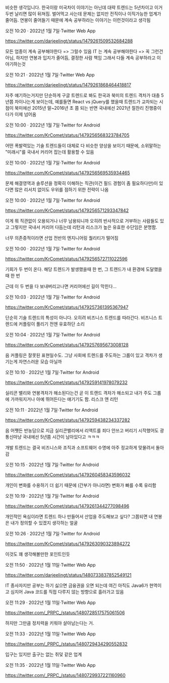 비슷한 생각입니다. 한국이랑 미국차이 이야기는 아닌데
대략 트렌드는 5년차이고 이거 두번 날리면 많이 뒤쳐짐. 벌어먹고 사는데 문제는 없지만 전직이나 이직가능한 업계가 줄어듬. 연봉이 줄어들기 때문에
계속 공부하라는 이야기는 이런것이라고 생각됨

오전 10:20 · 2022년 1월 7일·Twitter Web App

https://twitter.com/darjeelingt/status/1479261509532684288

모든 업종이 계속 공부해야한다 => 그럴수 있음
IT 는 계속 공부해야한다 => 꼭 그런건 아님, 하지만 연봉과 입지가 줄어듬, 결정한 사람 책임
그래서 다들 계속 공부하라고 이야기하는것

오전 10:21 · 2022년 1월 7일·Twitter Web App

https://twitter.com/darjeelingt/status/1479261868464418817

자주 얘기하는거지만 단순하게 구글 트렌드로 봐도 한국과 북미의 트렌드 격차가 대충 5년쯤 차이나는게 보이는데, 예를들면 React vs jQuery를 했을때 트렌드가 교차되는 시점이 북미에선 2015년 말~2016년 초 쯤 되는 반면 국내에선 2021년 절찬리 진행중이다가 이제 넘어옴

오전 10:00 · 2022년 1월 7일·Twitter for Android

https://twitter.com/KrComet/status/1479256568323784705

어떤 폭발력있는 기술 트렌드들이 대체로 다 비슷한 양상을 보이기 때문에, 소위말하는 "미래시"를 국내서 커리어 잡는데 활용할 수 있음

오전 10:00 · 2022년 1월 7일·Twitter for Android

https://twitter.com/KrComet/status/1479256569535934465

문제 해결영역과 솔루션을 정확히 이해하는 직관(이건 필드 경험이 좀 필요하다만)이 있다면 많은 리서치 없이도 우위를 점하기 위한 전략이 나옴

오전 10:00 · 2022년 1월 7일·Twitter for Android

https://twitter.com/KrComet/status/1479256571293347842

이게 뭐 직관없이 오용되거나 너무 남용되니까 오히려 반사적으로 거부하는 사람들도 있고 그렇지만 국내서 커리어 다듬는데 리턴과 리스크가 높은 유효한 수단임은 분명함.

너무 의존증적이라면 산업 전반의 엔지니어링 퀄리티가 떨어짐

오전 10:00 · 2022년 1월 7일·Twitter for Android

https://twitter.com/KrComet/status/1479256572711022596

기회가 두 번이 온다. 해당 트렌드가 발생했을때 한 번, 그 트렌드가 내 환경에 도달했을 때 한 번

근데 이 두 번을 다 보내버리고나면 커리어에선 길이 막힌다...

오전 10:03 · 2022년 1월 7일·Twitter for Android

https://twitter.com/KrComet/status/1479257361395367947

단순히 기술 트렌드의 특성이 아니다. 오히려 비즈니스 트렌드를 따라간다. 비즈니스 트렌드에 커플링이 풀리기 전엔 유효하단 소리

오전 10:04 · 2022년 1월 7일·Twitter for Android

https://twitter.com/KrComet/status/1479257695673008128

음 커플링은 잘못된 표현일수도. 그냥 사회에 트렌드를 주도하는 그룹이 있고 격차가 생기는게 자연스러운 모습 아닐까

오전 10:10 · 2022년 1월 7일·Twitter for Android

https://twitter.com/KrComet/status/1479259141978079232

실리콘 밸리와 연봉격차가 해소된다는건 곧 이 트랜드 격차가 해소되고 내가 주도 그룹에 가까워지거나 아예 뛰어든다는 얘기기도 함. 리스크 앤 리턴

오전 10:11 · 2022년 1월 7일·Twitter for Android

https://twitter.com/KrComet/status/1479259438234337282

음 어쨋든 반농담으로 지금 실리콘밸리에서 리액트를 죄다 안쓰고 버리기 시작했어도 광통신마냥 국내에선 5년쯤 시간이 남아있다고 ㅋㅋㅋ

개발 트렌드는 결국 비즈니스와 조직과 소프트웨어 수명에 아주 정교하게 맞물려서 돌아감

오전 10:15 · 2022년 1월 7일·Twitter for Android

https://twitter.com/KrComet/status/1479260458343596032

개인이 변화를 수용하기 더 쉽기 때문에 (간부가 아니라면) 변화가 빠를 수록 유리함

오전 10:19 · 2022년 1월 7일·Twitter for Android

https://twitter.com/KrComet/status/1479261344277098496

개인적인 욕심이라면 트렌드 하나 만들어서 산업을 주도해보고 싶다? 그쯤되면 내 연봉은 내가 정의할 수 있겠지 생각하는 얼굴

오전 10:26 · 2022년 1월 7일·Twitter for Android

https://twitter.com/KrComet/status/1479263090323894272

이것도 꽤 생각해볼만한 포인트인듯

오전 11:50 · 2022년 1월 11일·Twitter Web App

https://twitter.com/darjeelingt/status/1480733837852549121

IT 종사자지만 공부는 하기 싫으면 금융권을 오면 되는데 여긴 아직도 Java6가 현역이고 심지어 Java 코드를 직접 다루지 않는 방향으로 흘러가고 있음

오전 11:29 · 2022년 1월 11일·Twitter Web App

https://twitter.com/_PRPC_/status/1480728517575061506

하지만 그만큼 정치력을 키워야 살아남는다는 거.

오전 11:33 · 2022년 1월 11일·Twitter Web App

https://twitter.com/_PRPC_/status/1480729434290552832

입구는 있지만 출구는 없는 쥐덫 같은 업계

오전 11:35 · 2022년 1월 11일·Twitter Web App

https://twitter.com/_PRPC_/status/1480729937221160960


